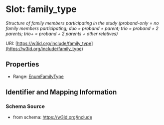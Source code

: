 # Slot: family_type
_Structure of family members participating in the study (proband-only = no family members participating; duo = proband + parent; trio = proband + 2 parents; trio+ = proband + 2 parents + other relatives)_


URI: [https://w3id.org/include/family_type](https://w3id.org/include/family_type)



<!-- no inheritance hierarchy -->


## Properties

 * Range: [EnumFamilyType](EnumFamilyType.md)



## Identifier and Mapping Information







### Schema Source


* from schema: https://w3id.org/include



